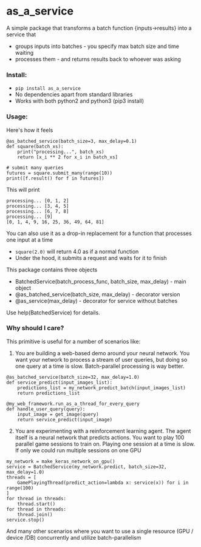 # as_a_service

A simple package that transforms a batch function {inputs->results} into a service that
- groups inputs into batches - you specify max batch size and time waiting
- processes them - and returns results back to whoever was asking

### Install:
 *  ```pip install as_a_service```
 *  No dependencies apart from standard libraries
 *  Works with both python2 and python3 (pip3 install)


### Usage:

Here's how it feels
```
@as_batched_service(batch_size=3, max_delay=0.1)
def square(batch_xs):
    print("processing...", batch_xs)
    return [x_i ** 2 for x_i in batch_xs]

# submit many queries
futures = square.submit_many(range(10))
print([f.result() for f in futures])
```
This will print
```
processing... [0, 1, 2]
processing... [3, 4, 5]
processing... [6, 7, 8]
processing... [9]
[0, 1, 4, 9, 16, 25, 36, 49, 64, 81]
```

You can also use it as a drop-in replacement for a function that processes one input at a time
 * `square(2.0)` will return 4.0 as if a normal function
 * Under the hood, it submits a request and waits for it to finish

This package contains three objects
 - BatchedService(batch_process_func, batch_size, max_delay) - main object
 - @as_batched_service(batch_size, max_delay) - decorator version
 - @as_service(max_delay) - decorator for service without batches

Use help(BatchedService) for details.


### Why should I care?

This primitive is useful for a number of scenarios like:
1) You are building a web-based demo around your neural network. You want your network to process
    a stream of user queries, but doing so one query at a time is slow. Batch-parallel processing is way better.

```
@as_batched_service(batch_size=32, max_delay=1.0)
def service_predict(input_images_list):
    predictions_list = my_network_predict_batch(input_images_list)
    return predictions_list

@my_web_framework.run_as_a_thread_for_every_query
def handle_user_query(query):
    input_image = get_image(query)
    return service_predict(input_image)
```

2) You are experimenting with a reinforcement learning agent. The agent itself is a neural network
    that predicts actions. You want to play 100 parallel game sessions to train on.
    Playing one session at a time is slow. If only we could run multiple sessions on one GPU

```
my_network = make_keras_network_on_gpu()
service = BatchedService(my_network.predict, batch_size=32, max_delay=1.0)
threads = [
    GamePlayingThread(predict_action=lambda x: service(x)) for i in range(100)
]
for thread in threads:
    thread.start()
for thread in threads:
    thread.join()
service.stop()
```

And many other scenarios where you want to use a single resource
(GPU / device /DB) concurrently and utilize batch-parallelism
